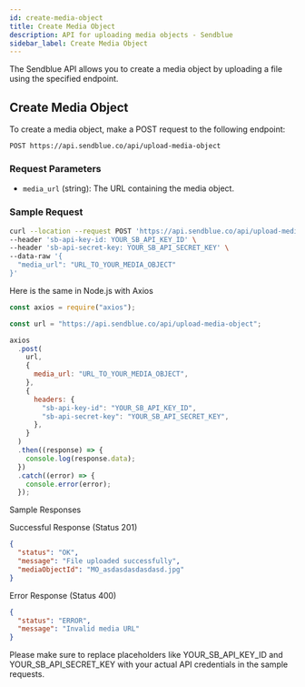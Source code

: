 ```yaml
---
id: create-media-object
title: Create Media Object
description: API for uploading media objects - Sendblue
sidebar_label: Create Media Object
---
```


The Sendblue API allows you to create a media object by uploading a file using the specified endpoint.

## Create Media Object

To create a media object, make a POST request to the following endpoint:

`POST https://api.sendblue.co/api/upload-media-object`

### Request Parameters

- `media_url` (string): The URL containing the media object.

### Sample Request

```bash
curl --location --request POST 'https://api.sendblue.co/api/upload-media-object' \
--header 'sb-api-key-id: YOUR_SB_API_KEY_ID' \
--header 'sb-api-secret-key: YOUR_SB_API_SECRET_KEY' \
--data-raw '{
  "media_url": "URL_TO_YOUR_MEDIA_OBJECT"
}'
```

Here is the same in Node.js with Axios

```js
const axios = require("axios");

const url = "https://api.sendblue.co/api/upload-media-object";

axios
  .post(
    url,
    {
      media_url: "URL_TO_YOUR_MEDIA_OBJECT",
    },
    {
      headers: {
        "sb-api-key-id": "YOUR_SB_API_KEY_ID",
        "sb-api-secret-key": "YOUR_SB_API_SECRET_KEY",
      },
    }
  )
  .then((response) => {
    console.log(response.data);
  })
  .catch((error) => {
    console.error(error);
  });
```

Sample Responses

Successful Response (Status 201)

```json
{
  "status": "OK",
  "message": "File uploaded successfully",
  "mediaObjectId": "MO_asdasdasdasdasd.jpg"
}
```

Error Response (Status 400)

```json
{
  "status": "ERROR",
  "message": "Invalid media URL"
}
```

Please make sure to replace placeholders like YOUR_SB_API_KEY_ID and YOUR_SB_API_SECRET_KEY with your actual API credentials in the sample requests.

